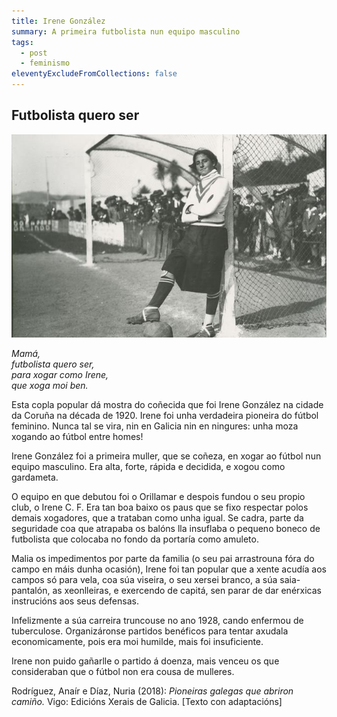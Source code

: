 ```yaml
---
title: Irene González
summary: A primeira futbolista nun equipo masculino
tags:
  - post
  - feminismo
eleventyExcludeFromCollections: false
---
```

<article> 

# Futbolista quero ser

![](/static/img/irene_porteira_pioneira.jpg)

*Mamá,\
futbolista quero ser,\
para xogar como Irene,\
que xoga moi ben.*  

Esta copla popular dá mostra do coñecida que foi Irene González na cidade da Coruña na década de 1920. Irene foi unha verdadeira pioneira do fútbol feminino. Nunca tal se vira, nin en Galicia nin en ningures: unha moza xogando ao fútbol entre homes!

Irene González foi a primeira muller, que se coñeza, en xogar ao fútbol nun equipo masculino. Era alta, forte, rápida e decidida, e xogou como gardameta.

O equipo en que debutou foi o Orillamar e despois fundou o seu propio club, o Irene C. F. Era tan boa baixo os paus que se fixo respectar polos demais xogadores, que a trataban como unha igual. Se cadra, parte da seguridade coa que atrapaba os balóns lla insuflaba o pequeno boneco de futbolista que colocaba no fondo da portaría como amuleto.

Malia os impedimentos por parte da familia (o seu pai arrastrouna fóra do campo en máis dunha ocasión), Irene foi tan popular que a xente acudía aos campos só para vela, coa súa viseira, o seu xersei branco, a súa saia-pantalón, as xeonlleiras, e exercendo de capitá, sen parar de dar enérxicas instrucións aos seus defensas.

Infelizmente a súa carreira truncouse no ano 1928, cando enfermou de tuberculose. Organizáronse partidos benéficos para tentar axudala economicamente, pois era moi humilde, mais foi insuficiente.

Irene non puido gañarlle o partido á doenza, mais venceu os que consideraban que o fútbol non era cousa de mulleres.

Rodríguez, Anaír e Díaz, Nuria (2018): *Pioneiras galegas que abriron camiño.* Vigo: Edicións Xerais de Galicia. \[Texto con adaptacións]

</article>